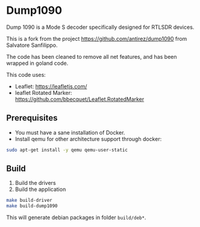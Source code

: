 # Dump1090

Dump 1090 is a Mode S decoder specifically designed for RTLSDR devices.

This is a fork from the project https://github.com/antirez/dump1090 from Salvatore Sanfilippo.

The code has been cleaned to remove all net features, and has been wrapped in goland code.

This code uses:
* Leaflet: https://leafletjs.com/
* leaflet Rotated Marker: https://github.com/bbecquet/Leaflet.RotatedMarker 

## Prerequisites

* You must have a sane installation of Docker.
* Install qemu for other architecture support through docker:

```bash
sudo apt-get install -y qemu qemu-user-static
```

## Build

1. Build the drivers
2. Build the application

```bash
make build-driver
make build-dump1090
```

This will generate debian packages in folder `build/deb*`.
